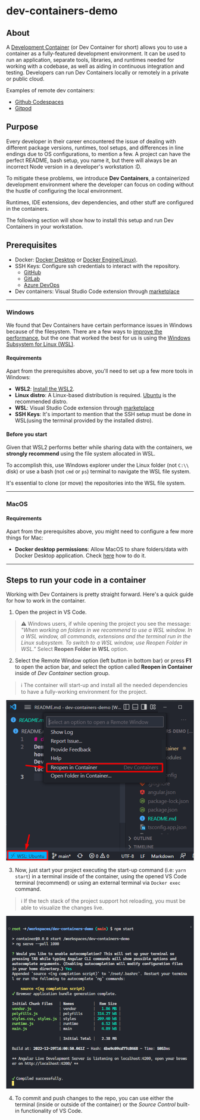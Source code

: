 # dev-containers-demo

## About
A [Development Container](https://containers.dev/overview) (or Dev Container for short) allows you to use a container as a fully-featured development environment. It can be used to run an application, separate tools, libraries, and runtimes needed for working with a codebase, as well as aiding in continuous integration and testing. Developers can run Dev Containers locally or remotely in a private or public cloud.

Examples of remote dev containers:
- [Github Codespaces](https://github.com/features/codespaces)
- [Gitpod](https://www.gitpod.io/)


## Purpose
Every developer in their career encountered the issue of dealing with different package versions, runtimes, tool setups, and differences in line endings due to OS configurations, to mention a few. A project can have the perfect README, bash setup, you name it, but there will always be an incorrect Node version in a developer's workstation :D.

To mitigate these problems, we introduce __Dev Containers__, a containerized development environment where the developer can focus on coding without the hustle of configuring the local environment.

Runtimes, IDE extensions, dev dependencies, and other stuff are configured in the containers.

The following section will show how to install this setup and run Dev Containers in your workstation.

## Prerequisites

- Docker: [Docker Desktop](https://docs.docker.com/desktop/install/windows-install/) or [Docker Engine(Linux)](https://docs.docker.com/engine/install/).
- SSH Keys: Configure ssh credentials to interact with the repository. 
    * [GitHub](https://docs.github.com/en/authentication/connecting-to-github-with-ssh/checking-for-existing-ssh-keys)
    * [GitLab](https://docs.gitlab.com/ee/user/ssh.html)
    * [Azure DevOps](https://learn.microsoft.com/en-us/azure/devops/repos/git/use-ssh-keys-to-authenticate?view=azure-devops)
- Dev containers: Visual Studio Code extension through [marketplace](https://marketplace.visualstudio.com/items?itemName=ms-vscode-remote.remote-containers)

---
### Windows
We found that Dev Containers have certain performance issues in Windows because of the filesystem. There are a few ways to [improve the performance](https://code.visualstudio.com/remote/advancedcontainers/improve-performance), but the one that worked the best for us is using the [Windows Subsystem for Linux (WSL)](https://learn.microsoft.com/en-us/windows/wsl/about).

#### Requirements
Apart from the prerequisites above, you'll need to set up a few more tools in Windows:

- **WSL2**: [Install the WSL2](https://learn.microsoft.com/en-us/windows/wsl/install).
- **Linux distro**: A Linux-based distribution is required. [Ubuntu](https://www.microsoft.com/store/productId/9PDXGNCFSCZV) is the recommended distro.
- **WSL**: Visual Studio Code extension through [marketplace](https://marketplace.visualstudio.com/items?itemName=ms-vscode-remote.remote-wsl)
- **SSH Keys**: It's important to mention that the SSH setup must be done in WSL(using the terminal provided by the installed distro). 

#### Before you start
Given that WSL2 performs better while sharing data with the containers, we **strongly recommend** using the file system allocated in WSL.

To accomplish this, use Windows explorer under the Linux folder (not `C:\\` disk) or use a bash (not `cmd` or `ps`) terminal to navigate the WSL file system.

It's essential to clone (or move) the repositories into the WSL file system.

---
### MacOS
#### Requirements
Apart from the prerequisites above, you might need to configure a few more things for Mac:

- **Docker desktop permissions**: Allow MacOS to share folders/data with Docker Desktop application. Check [here](https://stackoverflow.com/a/58482702) how to do it.

---
## Steps to run your code in a container

Working with Dev Containers is pretty straight forward. Here's a quick guide for how to work in the container.

1. Open the project in VS Code.
> :warning: Windows users, if while opening the project you see the message: *"When working on folders in we recommend to use a WSL window. In a WSL window, all commands, extensions and the terminal run in the Linux subsystem. To switch to a WSL window, use Reopen Folder in WSL."* Select __Reopen Folder in WSL__ option.

2. Select the Remote Window option (left button in bottom bar) or press __F1__ to open the action bar, and select the option called __Reopen in Container__ inside of *Dev Container* section group.
> :information_source: The container will start-up and install all the needed dependencies to have a fully-working environment for the project.

![plot](./static/devcontainer_open.png)

3. Now, just start your project executing the start-up command (i.e: `yarn start`) in a terminal inside of the container, using the opened VS Code terminal (recommend) or using an external terminal via `Docker exec` command.
> :information_source: If the tech stack of the project support hot reloading, you must be able to visualize the changes live.

![plot](./static/devcontainer_start.png)

4. To commit and push changes to the repo, you can use either the terminal (inside or outside of the container) or the *Source Control* built-in functionality of VS Code.
